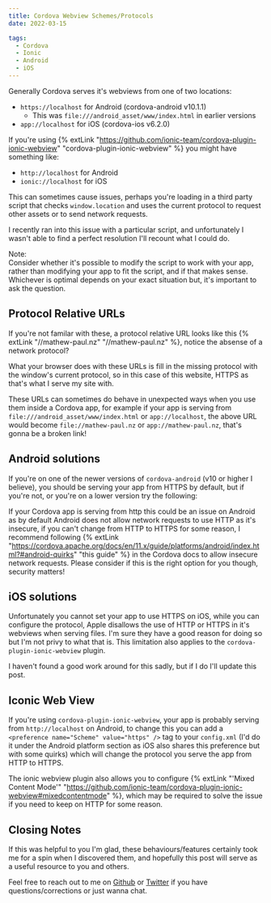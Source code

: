 ```yaml
---
title: Cordova Webview Schemes/Protocols
date: 2022-03-15

tags:
  - Cordova
  - Ionic
  - Android
  - iOS
---
```


Generally Cordova serves it's webviews from one of two locations:

- `https://localhost` for Android (cordova-android v10.1.1)
  - This was `file:///android_asset/www/index.html` in earlier versions
- `app://localhost` for iOS (cordova-ios v6.2.0)

If you're using {% extLink "https://github.com/ionic-team/cordova-plugin-ionic-webview" "cordova-plugin-ionic-webview" %} you might have something like:

- `http://localhost` for Android
- `ionic://localhost` for iOS

This can sometimes cause issues, perhaps you're loading in a third party script that checks `window.location` and uses the current protocol to request other assets or to send network requests.

I recently ran into this issue with a particular script, and unfortunately I wasn't able to find a perfect resolution I'll recount what I could do.

<div class="note"><div class="note-title">Note:</div>
Consider whether it's possible to modify the script to work with your app, rather than modifying your app to fit the script, and if that makes sense. Whichever is optimal depends on your exact situation but, it's important to ask the question.
</div>

## Protocol Relative URLs

If you're not familar with these, a protocol relative URL looks like this {% extLink "//mathew-paul.nz" "//mathew-paul.nz" %}, notice the absense of a network protocol?

What your browser does with these URLs is fill in the missing protocol with the window's current protocol, so in this case of this website, HTTPS as that's what I serve my site with.

These URLs can sometimes do behave in unexpected ways when you use them inside a Cordova app, for example if your app is serving from `file:///android_asset/www/index.html` or `app://localhost`, the above URL would become `file://mathew-paul.nz` or `app://mathew-paul.nz`, that's gonna be a broken link!

## Android solutions

If you're on one of the newer versions of `cordova-android` (v10 or higher I believe), you should be serving your app from HTTPS by default, but if you're not, or you're on a lower version try the following:

If your Cordova app is serving from http this could be an issue on Android as by default Android does not allow network requests to use HTTP as it's insecure, if you can't change from HTTP to HTTPS for some reason, I recommend following {% extLink "https://cordova.apache.org/docs/en/11.x/guide/platforms/android/index.html?#android-quirks" "this guide" %} in the Cordova docs to allow insecure network requests. Please consider if this is the right option for you though, security matters!

## iOS solutions

Unfortunately you cannot set your app to use HTTPS on iOS, while you can configure the protocol, Apple disallows the use of HTTP or HTTPS in it's webviews when serving files. I'm sure they have a good reason for doing so but I'm not privy to what that is.
This limitation also applies to the `cordova-plugin-ionic-webview` plugin.

I haven't found a good work around for this sadly, but if I do I'll update this post.

## Iconic Web View

If you're using `cordova-plugin-ionic-webview`, your app is probably serving from `http://localhost` on Android, to change this you can add a `<preference name="Scheme" value="https" />` tag to your `config.xml` (I'd do it under the Android platform section as iOS also shares this preference but with some quirks) which will change the protocol you serve the app from HTTP to HTTPS.

The ionic webview plugin also allows you to configure {% extLink "'Mixed Content Mode'" "https://github.com/ionic-team/cordova-plugin-ionic-webview#mixedcontentmode" %}, which may be required to solve the issue if you need to keep on HTTP for some reason.

## Closing Notes

If this was helpful to you I'm glad, these behaviours/features certainly took me for a spin when I discovered them, and hopefully this post will serve as a useful resource to you and others.

Feel free to reach out to me on [Github](https://github.com/matt-auckland/personal-site/issues) or [Twitter](https://twitter.com/mattatt4ck) if you have questions/corrections or just wanna chat.
